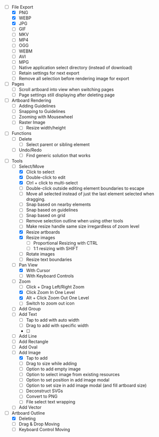 - [ ] File Export
    - [X] PNG
    - [X] WEBP
    - [X] JPG
    - [ ] GIF
    - [ ] MKV
    - [ ] MP4
    - [ ] OGG
    - [ ] WEBM
    - [ ] AVI
    - [ ] MPG
    - [ ] Native application select directory (instead of download)
    - [ ] Retain settings for next export
    - [ ] Remove all selection before rendering image for export

- [ ] Pages
    - [ ] Scroll artboard into view when switching pages
    - [ ] Page settings still displaying after deleting page

- [ ] Artboard Rendering
    - [ ] Adding Guidelines
    - [ ] Snapping to Guidelines
    - [ ] Zooming with Mousewheel
    - [ ] Raster Image
        - [ ] Resize width/height

- [ ] Functions
    - [ ] Delete
        - [ ] Select parent or sibling element
    - [ ] Undo/Redo
        - [ ] Find generic solution that works

- [ ] Tools
    - [ ] Select/Move
        - [X] Click to select
        - [X] Double-click to edit
        - [X] Ctrl + click to multi-select
        - [ ] Double-click outside editing element boundaries to escape
        - [ ] Move all selected instead of just the last element selected when dragging.
        - [ ] Snap based on nearby elements
        - [ ] Snap based on guidelines
        - [ ] Snap based on grid
        - [ ] Remove selection outline when using other tools
        - [ ] Make resize handle same size irregardless of zoom level
        - [X] Resize artboards
        - [X] Resize images
            - [ ] Proportional Resizing with CTRL
            - [ ] 1:1 resizing with SHIFT
        - [ ] Rotate images
        - [ ] Resize text boundaries
    - [ ] Pan View
        - [X] With Cursor
        - [ ] With Keyboard Controls
    - [ ] Zoom
        - [ ] Click + Drag Left/Right Zoom
        - [X] Click Zoom In One Level
        - [X] Alt + Click Zoom Out One Level
        - [ ] Switch to zoom out icon
    - [ ] Add Group
    - [ ] Add Text
        - [ ] Tap to add with auto width
        - [ ] Drag to add with specific width
        - [ ] 
    - [ ] Add Line
    - [ ] Add Rectangle
    - [ ] Add Oval
    - [ ] Add Image
        - [x] Tap to add
        - [ ] Drag to size while adding
        - [ ] Option to add empty image
        - [ ] Option to select image from existing resources
        - [ ] Option to set position in add image modal
        - [ ] Option to set size in add image modal (and fill artboard size)
        - [ ] Deconstruct SVGs
        - [ ] Convert to PNG
        - [ ] File select text wrapping
    - [ ] Add Vector

- [ ] Artboard Outline
    - [x] Deleting
    - [ ] Drag & Drop Moving
    - [ ] Keyboard Control Moving
